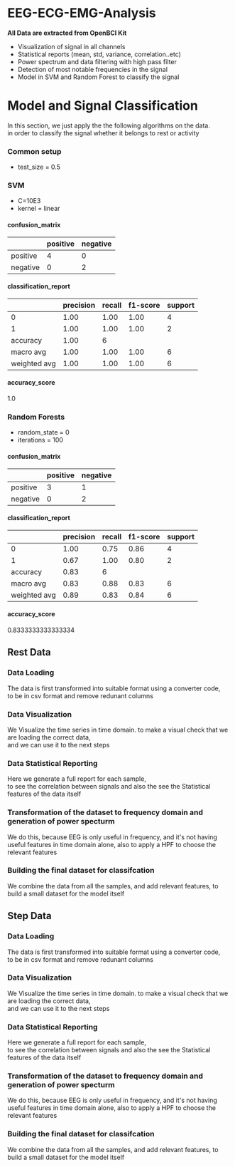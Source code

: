 # EEG-ECG-EMG-Analysis

**All Data are extracted from OpenBCI Kit** 

- Visualization of signal in all channels
- Statistical reports (mean, std, variance, correlation..etc)
- Power spectrum and data filtering with high pass filter
- Detection of most notable frequencies in the signal
- Model in SVM and Random Forest to classify the signal

# Model and Signal Classification 

In this section, we just apply the the following algorithms on the data.
<br/> in order to classify the signal whether it belongs to rest or activity

### Common setup 
- test_size = 0.5

### SVM 
- C=10E3
- kernel = linear

#### confusion_matrix

|          | positive | negative |
|----------|----------|----------|
| positive | 4        | 0        |
| negative | 0        | 2        |

#### classification_report

|              | precision | recall | f1-score | support |
|--------------|-----------|--------|----------|---------|
| 0            | 1.00      | 1.00   | 1.00     | 4       |
| 1            | 1.00      | 1.00   | 1.00     | 2       |
| accuracy     | 1.00      | 6      |          |         |
| macro avg    | 1.00      | 1.00   | 1.00     | 6       |
| weighted avg | 1.00      | 1.00   | 1.00     | 6       | 

#### accuracy_score
1.0


### Random Forests 
- random_state = 0
- iterations = 100



#### confusion_matrix
|          | positive | negative |
|----------|----------|----------|
| positive | 3        | 1        |
| negative | 0        | 2        |


#### classification_report
|              | precision | recall | f1-score | support |
|--------------|-----------|--------|----------|---------|
| 0            | 1.00      | 0.75   | 0.86     | 4       |
| 1            | 0.67      | 1.00   | 0.80     | 2       |
| accuracy     | 0.83      | 6      |          |         |
| macro avg    | 0.83      | 0.88   | 0.83     | 6       |
| weighted avg | 0.89      | 0.83   | 0.84     | 6       |


#### accuracy_score

0.8333333333333334



## Rest Data 

### Data Loading
The data is first transformed into suitable format using a converter code, <br/>to be in csv format and remove redunant columns

### Data Visualization

We Visualize the time series in time domain. to make a visual check that we are loading the correct data,
<br/> and we can use it to the next steps

### Data Statistical Reporting 

Here we generate a full report for each sample, 
<br/>to see the correlation between signals and also the see the Statistical features of the data itself


### Transformation of the dataset to frequency domain and generation of power specturm

We do this, because EEG is only useful in frequency, and it's not having useful features in time domain alone,
also to apply a HPF to choose the relevant features

### Building the final dataset for classifcation 

We combine the data from all the samples, and add relevant features, to build a small dataset for the model itself


## Step Data 

### Data Loading
The data is first transformed into suitable format using a converter code, <br/>to be in csv format and remove redunant columns

### Data Visualization

We Visualize the time series in time domain. to make a visual check that we are loading the correct data,
<br/> and we can use it to the next steps

### Data Statistical Reporting 

Here we generate a full report for each sample, 
<br/>to see the correlation between signals and also the see the Statistical features of the data itself


### Transformation of the dataset to frequency domain and generation of power specturm

We do this, because EEG is only useful in frequency, and it's not having useful features in time domain alone,
also to apply a HPF to choose the relevant features

### Building the final dataset for classifcation 

We combine the data from all the samples, and add relevant features, to build a small dataset for the model itself
